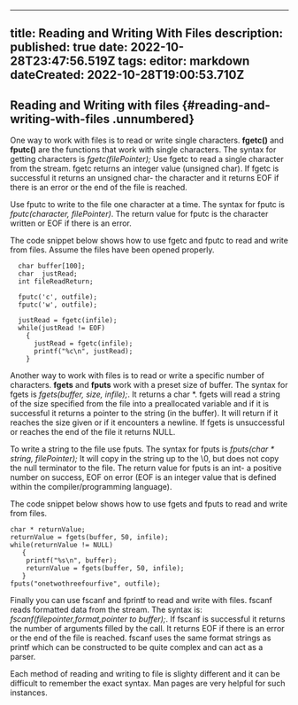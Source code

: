 
---
title: Reading and Writing With Files
description: 
published: true
date: 2022-10-28T23:47:56.519Z
tags: 
editor: markdown
dateCreated: 2022-10-28T19:00:53.710Z
---

## Reading and Writing with files {#reading-and-writing-with-files .unnumbered}

One way to work with files is to read or write single characters.
**fgetc()** and **fputc()** are the functions that work with single
characters. The syntax for getting characters is *fgetc(filePointer);*
Use fgetc to read a single character from the stream. fgetc returns an
integer value (unsigned char). If fgetc is successful it returns an
unsigned char- the character and it returns EOF if there is an error or
the end of the file is reached.

Use fputc to write to the file one character at a time. The syntax for
fputc is *fputc(character, filePointer)*. The return value for fputc is
the character written or EOF if there is an error.

The code snippet below shows how to use fgetc and fputc to read and
write from files. Assume the files have been opened properly.


      char buffer[100];
      char  justRead;
      int fileReadReturn;

      fputc('c', outfile);
      fputc('w', outfile);
     
      justRead = fgetc(infile);
      while(justRead != EOF)
        {
          justRead = fgetc(infile);
          printf("%c\n", justRead);
        }

Another way to work with files is to read or write a specific number of
characters. **fgets** and **fputs** work with a preset size of buffer.
The syntax for fgets is *fgets(buffer, size, infile);*. It returns a
char \*. fgets will read a string of the size specified from the file
into a preallocated variable and if it is successful it returns a
pointer to the string (in the buffer). It will return if it reaches the
size given or if it encounters a newline. If fgets is unsuccessful or
reaches the end of the file it returns NULL.

To write a string to the file use fputs. The syntax for fputs is
*fputs(char \* string, filePointer);* It will copy in the string up to
the \\0, but does not copy the null terminator to the file. The return
value for fputs is an int- a positive number on success, EOF on error
(EOF is an integer value that is defined within the compiler/programming
language).

The code snippet below shows how to use fgets and fputs to read and
write from files.

    char * returnValue;
    returnValue = fgets(buffer, 50, infile);
    while(returnValue != NULL)
       {
        printf("%s\n", buffer);
        returnValue = fgets(buffer, 50, infile);
       }
    fputs("onetwothreefourfive", outfile);

Finally you can use fscanf and fprintf to read and write with files.
fscanf reads formatted data from the stream. The syntax is:
*fscanf(filepointer,format,pointer to buffer);*. If fscanf is successful
it returns the number of arguments filled by the call. It returns EOF if
there is an error or the end of the file is reached. fscanf uses the
same format strings as printf which can be constructed to be quite
complex and can act as a parser.

Each method of reading and writing to file is slighty different and it
can be difficult to remember the exact syntax. Man pages are very
helpful for such instances.

